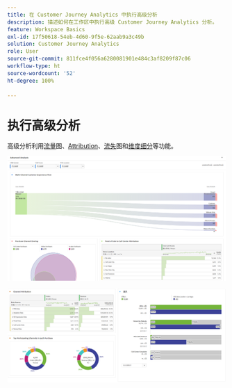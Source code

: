 ```yaml
---
title: 在 Customer Journey Analytics 中执行高级分析
description: 描述如何在工作区中执行高级 Customer Journey Analytics 分析。
feature: Workspace Basics
exl-id: 17f50618-54eb-4d60-9f5e-62aab9a3c49b
solution: Customer Journey Analytics
role: User
source-git-commit: 811fce4f056a6280081901e484c3af8209f87c06
workflow-type: ht
source-wordcount: '52'
ht-degree: 100%

---
```


# 执行高级分析

高级分析利用[流量](/help/analysis-workspace/visualizations/c-flow/flow.md)图、[Attribution](/help/analysis-workspace/c-panels/attribution.md)、[流失](/help/analysis-workspace/visualizations/fallout/fallout-flow.md)图和[维度细分](/help/components/dimensions/t-breakdown-fa.md)等功能。

![流程图中显示的高级分析。](assets/cja-adv-analysis1.png)

![多个可视化示例，例如 donudt、venn 和堆叠条形图。](assets/cja-adv-analysis2.png)
